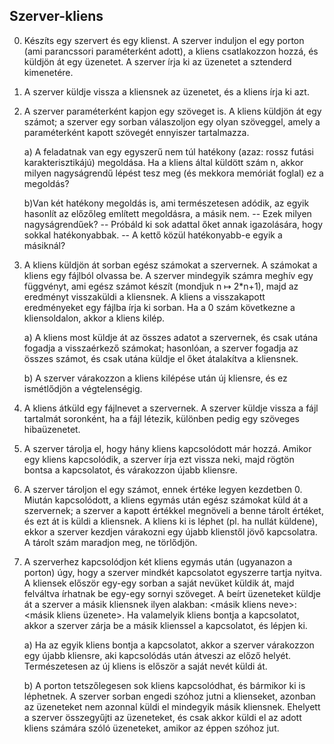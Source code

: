## Szerver-kliens
0. Készíts egy szervert és egy klienst. A szerver induljon el egy porton (ami parancssori paraméterként adott), a kliens csatlakozzon hozzá, és küldjön át egy üzenetet. A szerver írja ki az üzenetet a sztenderd kimenetére.

1. A szerver küldje vissza a kliensnek az üzenetet, és a kliens írja ki azt.

2. A szerver paraméterként kapjon egy szöveget is. A kliens küldjön át egy számot; a szerver egy sorban válaszoljon egy olyan szöveggel, amely a paraméterként kapott szövegét ennyiszer tartalmazza.
  
    a) A feladatnak van egy egyszerű nem túl hatékony (azaz: rossz futási karakterisztikájú) megoldása. Ha a kliens által küldött szám n, akkor milyen nagyságrendű lépést tesz meg (és mekkora memóriát foglal) ez a megoldás?
  
    b)Van két hatékony megoldás is, ami természetesen adódik, az egyik hasonlít az előzőleg említett megoldásra, a másik nem.
    -- Ezek milyen nagyságrendűek?
    -- Próbáld ki sok adattal őket annak igazolására, hogy sokkal hatékonyabbak.
    -- A kettő közül hatékonyabb-e egyik a másiknál?

3. A kliens küldjön át sorban egész számokat a szervernek. A számokat a kliens egy fájlból olvassa be. A szerver mindegyik számra meghív egy függvényt, ami egész számot készít (mondjuk  n ↦ 2*n+1), majd az eredményt visszaküldi a kliensnek. A kliens a visszakapott eredményeket egy fájlba írja ki sorban. Ha a 0 szám következne a kliensoldalon, akkor a kliens kilép.

  
    a) A kliens most küldje át az összes adatot a szervernek, és csak utána fogadja a visszaérkező számokat; hasonlóan, a szerver fogadja az összes számot, és csak utána küldje el őket átalakítva a kliensnek.
  
    b) A szerver várakozzon a kliens kilépése után új kliensre, és ez ismétlődjön a végtelenségig.

4. A kliens átküld egy fájlnevet a szervernek. A szerver küldje vissza a fájl tartalmát soronként, ha a fájl létezik, különben pedig egy szöveges hibaüzenetet.

5. A szerver tárolja el, hogy hány kliens kapcsolódott már hozzá. Amikor egy kliens kapcsolódik, a szerver írja ezt vissza neki, majd rögtön bontsa a kapcsolatot, és várakozzon újabb kliensre.

6. A szerver tároljon el egy számot, ennek értéke legyen kezdetben 0. Miután kapcsolódott, a kliens egymás után egész számokat küld át a szervernek; a szerver a kapott értékkel megnöveli a benne tárolt értéket, és ezt át is küldi a kliensnek. A kliens ki is léphet (pl. ha nullát küldene), ekkor a szerver kezdjen várakozni egy újabb klienstől jövő kapcsolatra. A tárolt szám maradjon meg, ne törlődjön.

7. A szerverhez kapcsolódjon két kliens egymás után (ugyanazon a porton) úgy, hogy a szerver mindkét kapcsolatot egyszerre tartja nyitva. A kliensek először egy-egy sorban a saját nevüket küldik át, majd felváltva írhatnak be egy-egy sornyi szöveget. A beírt üzeneteket küldje át a szerver a másik kliensnek ilyen alakban: <másik kliens neve>: <másik kliens üzenete>. Ha valamelyik kliens bontja a kapcsolatot, akkor a szerver zárja be a másik klienssel a kapcsolatot, és lépjen ki.

  
    a) Ha az egyik kliens bontja a kapcsolatot, akkor a szerver várakozzon egy újabb kliensre, aki kapcsolódás után átveszi az előző helyét. Természetesen az új kliens is először a saját nevét küldi át.
  
    b) A porton tetszőlegesen sok kliens kapcsolódhat, és bármikor ki is léphetnek. A szerver sorban engedi szóhoz jutni a klienseket, azonban az üzeneteket nem azonnal küldi el mindegyik másik kliensnek. Ehelyett a szerver összegyűjti az üzeneteket, és csak akkor küldi el az adott kliens számára szóló üzeneteket, amikor az éppen szóhoz jut.
